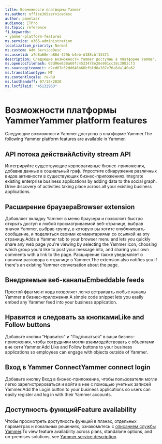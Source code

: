 ```yaml
---
title: Возможности платформы Yammer
ms.author: office365servicedesc
author: pamelaar
audience: ITPro
ms.topic: reference
f1_keywords:
- yammer-platform-features
ms.service: o365-administration
localization_priority: Normal
ms.custom: Adm_ServiceDesc
ms.assetid: a7d8a60e-a80d-429b-b4eb-d188cbf15371
description: Следующие возможности Yammer доступны в платформе Yammer.
ms.openlocfilehash: 63d96e638a60fc4533478e28e901cc38c3082cf3
ms.sourcegitcommit: d2cd67e52dd646b68bfbfd8a387e70a6da140a62
ms.translationtype: MT
ms.contentlocale: ru-RU
ms.lasthandoff: 07/14/2020
ms.locfileid: "45132963"
---
```

# <a name="yammer-platform-features"></a><span data-ttu-id="0616c-103">Возможности платформы Yammer</span><span class="sxs-lookup"><span data-stu-id="0616c-103">Yammer platform features</span></span>

<span data-ttu-id="0616c-104">Следующие возможности Yammer доступны в платформе Yammer.</span><span class="sxs-lookup"><span data-stu-id="0616c-104">The following Yammer platform features are available in Yammer.</span></span>
 
## <a name="activity-stream-api"></a><span data-ttu-id="0616c-105">API потока действий</span><span class="sxs-lookup"><span data-stu-id="0616c-105">Activity stream API</span></span>

<span data-ttu-id="0616c-p101">Интегрируйте существующие корпоративные бизнес-приложения, добавив данные в социальный граф. Упростите обнаружение различных видов активности в существующих бизнес-приложениях.</span><span class="sxs-lookup"><span data-stu-id="0616c-p101">Integrate existing enterprise business applications by adding data to the social graph. Drive discovery of activities taking place across all your existing business applications.</span></span>
  
## <a name="browser-extension"></a><span data-ttu-id="0616c-108">Расширение браузера</span><span class="sxs-lookup"><span data-stu-id="0616c-108">Browser extension</span></span>

<span data-ttu-id="0616c-109">Добавляет вкладку Yammer в меню браузера и позволяет быстро открыть доступ к любой просматриваемой веб-странице, выбрав значок Yammer, выбрав группу, в которую вы хотите опубликовать сообщение, и поделиться своими комментариями со ссылкой на эту страницу.</span><span class="sxs-lookup"><span data-stu-id="0616c-109">Adds a Yammer tab to your browser menu and lets you quickly share any web page you're viewing by selecting the Yammer icon, choosing which group you'd like to post your message into, and sharing your own comments with a link to the page.</span></span> <span data-ttu-id="0616c-110">Расширение также уведомляет о наличии разговора о странице в Yammer.</span><span class="sxs-lookup"><span data-stu-id="0616c-110">The extension also notifies you if there's an existing Yammer conversation about the page.</span></span> 

## <a name="embeddable-feeds"></a><span data-ttu-id="0616c-111">Внедряемые веб-каналы</span><span class="sxs-lookup"><span data-stu-id="0616c-111">Embeddable feeds</span></span>

<span data-ttu-id="0616c-112">Простой фрагмент кода позволяет легко встраивать любые каналы Yammer в бизнес-приложения.</span><span class="sxs-lookup"><span data-stu-id="0616c-112">A simple code snippet lets you easily embed any Yammer feed into your business application.</span></span>
  
## <a name="like-and-follow-buttons"></a><span data-ttu-id="0616c-113">Нравится и следовать за кнопками</span><span class="sxs-lookup"><span data-stu-id="0616c-113">Like and Follow buttons</span></span>

<span data-ttu-id="0616c-114">Добавьте кнопки "Нравится" и "Подписаться" в ваши бизнес-приложения, чтобы сотрудники могли взаимодействовать с объектами вне сети Yammer.</span><span class="sxs-lookup"><span data-stu-id="0616c-114">Add Like and Follow buttons to your business applications so employees can engage with objects outside of Yammer.</span></span>
  
## <a name="yammer-connect-login"></a><span data-ttu-id="0616c-115">Вход в Yammer Connect</span><span class="sxs-lookup"><span data-stu-id="0616c-115">Yammer connect login</span></span>

<span data-ttu-id="0616c-116">Добавьте кнопку Вход в бизнес-приложение, чтобы пользователи могли легко зарегистрироваться и войти в нее с помощью учетных записей Yammer.</span><span class="sxs-lookup"><span data-stu-id="0616c-116">Add the Login button to your business applications so users can easily register and log in with their Yammer accounts.</span></span>

## <a name="feature-availability"></a><span data-ttu-id="0616c-117">Доступность функций</span><span class="sxs-lookup"><span data-stu-id="0616c-117">Feature availability</span></span>

<span data-ttu-id="0616c-118">Чтобы просмотреть доступность функций в планах, отдельных параметрах и локальных решениях, ознакомьтесь с [описанием службы Yammer](yammer-service-description.md).</span><span class="sxs-lookup"><span data-stu-id="0616c-118">To view feature availability across plans, standalone options, and on-premises solutions, see [Yammer service description](yammer-service-description.md).</span></span>
  


